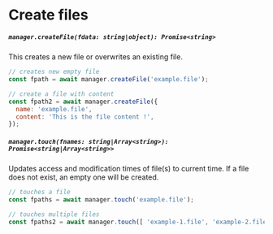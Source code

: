 # Create files

##### `manager.createFile(fdata: string|object): Promise<string>`

This creates a new file or overwrites an existing file.

```js
// creates new empty file
const fpath = await manager.createFile('example.file');

// create a file with content
const fpath2 = await manager.createFile({
  name: 'example.file',
  content: 'This is the file content !',
});
```

##### `manager.touch(fnames: string|Array<string>): Promise<string|Array<string>>`

Updates access and modification times of file(s) to current time. If a file does not exist, an empty one will be created.
 
```js
// touches a file
const fpaths = await manager.touch('example.file');

// touches multiple files
const fpaths2 = await manager.touch([ 'example-1.file', 'example-2.file' ]);
```
